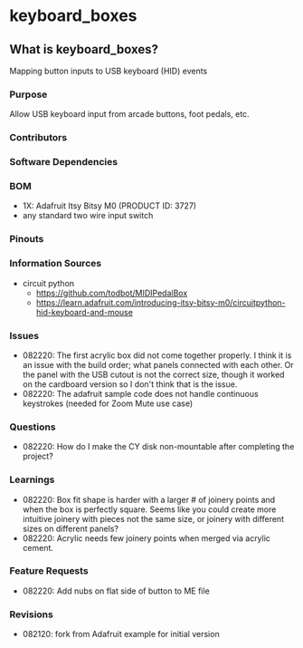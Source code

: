 # keyboard_boxes

## What is keyboard_boxes? 
Mapping button inputs to USB keyboard (HID) events

### Purpose
Allow USB keyboard input from arcade buttons, foot pedals, etc.

### Contributors

### Software Dependencies


### BOM
- 1X: Adafruit Itsy Bitsy M0 (PRODUCT ID: 3727)
- any standard two wire input switch

### Pinouts

### Information Sources
- circuit python
	- https://github.com/todbot/MIDIPedalBox
	- https://learn.adafruit.com/introducing-itsy-bitsy-m0/circuitpython-hid-keyboard-and-mouse

### Issues
- 082220: The first acrylic box did not come together properly. I think it is an issue with the build order; what panels connected with each other. Or the panel with the USB cutout is not the correct size, though it worked on the cardboard version so I don't think that is the issue.
- 082220: The adafruit sample code does not handle continuous keystrokes (needed for Zoom Mute use case)

### Questions
- 082220: How do I make the CY disk non-mountable after completing the project?

### Learnings
- 082220: Box fit shape is harder with a larger # of joinery points and when the box is perfectly square. Seems like you could create more intuitive joinery with pieces not the same size, or joinery with different sizes on different panels?
- 082220: Acrylic needs few joinery points when merged via acrylic cement.

### Feature Requests
- 082220: Add nubs on flat side of button to ME file

### Revisions
- 082120: fork from Adafruit example for initial version